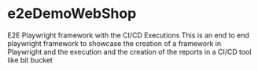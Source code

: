 # e2eDemoWebShop
E2E Playwright framework with the CI/CD Executions
This is an end to end playwright framework to showcase the creation of a framework in Playwright and the execution and the creation of the reports in a CI/CD tool like bit bucket
